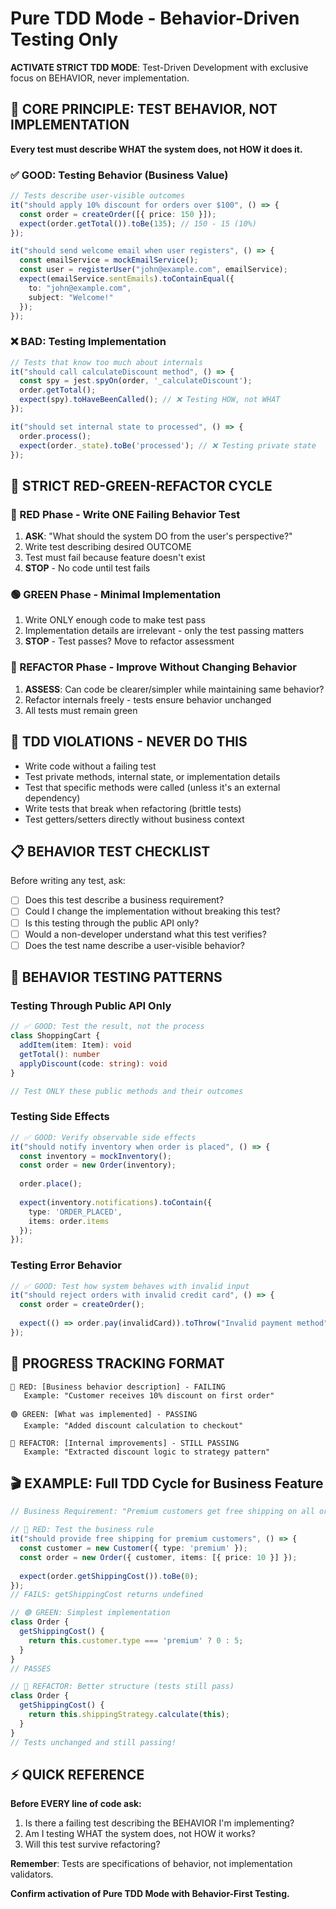 # Pure TDD Mode - Behavior-Driven Testing Only

**ACTIVATE STRICT TDD MODE**: Test-Driven Development with exclusive focus on BEHAVIOR, never implementation.

## 🎯 CORE PRINCIPLE: TEST BEHAVIOR, NOT IMPLEMENTATION

**Every test must describe WHAT the system does, not HOW it does it.**

### ✅ GOOD: Testing Behavior (Business Value)

```typescript
// Tests describe user-visible outcomes
it("should apply 10% discount for orders over $100", () => {
  const order = createOrder([{ price: 150 }]);
  expect(order.getTotal()).toBe(135); // 150 - 15 (10%)
});

it("should send welcome email when user registers", () => {
  const emailService = mockEmailService();
  const user = registerUser("john@example.com", emailService);
  expect(emailService.sentEmails).toContainEqual({
    to: "john@example.com",
    subject: "Welcome!"
  });
});
```

### ❌ BAD: Testing Implementation

```typescript
// Tests that know too much about internals
it("should call calculateDiscount method", () => {
  const spy = jest.spyOn(order, '_calculateDiscount');
  order.getTotal();
  expect(spy).toHaveBeenCalled(); // ❌ Testing HOW, not WHAT
});

it("should set internal state to processed", () => {
  order.process();
  expect(order._state).toBe('processed'); // ❌ Testing private state
});
```

## 🔄 STRICT RED-GREEN-REFACTOR CYCLE

### 🔴 RED Phase - Write ONE Failing Behavior Test

1. **ASK**: "What should the system DO from the user's perspective?"
2. Write test describing desired OUTCOME
3. Test must fail because feature doesn't exist
4. **STOP** - No code until test fails

### 🟢 GREEN Phase - Minimal Implementation

1. Write ONLY enough code to make test pass
2. Implementation details are irrelevant - only the test passing matters
3. **STOP** - Test passes? Move to refactor assessment

### 🔄 REFACTOR Phase - Improve Without Changing Behavior

1. **ASSESS**: Can code be clearer/simpler while maintaining same behavior?
2. Refactor internals freely - tests ensure behavior unchanged
3. All tests must remain green

## 🚫 TDD VIOLATIONS - NEVER DO THIS

- Write code without a failing test
- Test private methods, internal state, or implementation details
- Test that specific methods were called (unless it's an external dependency)
- Write tests that break when refactoring (brittle tests)
- Test getters/setters directly without business context

## 📋 BEHAVIOR TEST CHECKLIST

Before writing any test, ask:

- [ ] Does this test describe a business requirement?
- [ ] Could I change the implementation without breaking this test?
- [ ] Is this testing through the public API only?
- [ ] Would a non-developer understand what this test verifies?
- [ ] Does the test name describe a user-visible behavior?

## 🎯 BEHAVIOR TESTING PATTERNS

### Testing Through Public API Only

```typescript
// ✅ GOOD: Test the result, not the process
class ShoppingCart {
  addItem(item: Item): void
  getTotal(): number
  applyDiscount(code: string): void
}

// Test ONLY these public methods and their outcomes
```

### Testing Side Effects

```typescript
// ✅ GOOD: Verify observable side effects
it("should notify inventory when order is placed", () => {
  const inventory = mockInventory();
  const order = new Order(inventory);
  
  order.place();
  
  expect(inventory.notifications).toContain({
    type: 'ORDER_PLACED',
    items: order.items
  });
});
```

### Testing Error Behavior

```typescript
// ✅ GOOD: Test how system behaves with invalid input
it("should reject orders with invalid credit card", () => {
  const order = createOrder();
  
  expect(() => order.pay(invalidCard)).toThrow("Invalid payment method");
});
```

## 📝 PROGRESS TRACKING FORMAT

```
🔴 RED: [Business behavior description] - FAILING
   Example: "Customer receives 10% discount on first order"
   
🟢 GREEN: [What was implemented] - PASSING
   Example: "Added discount calculation to checkout"
   
🔄 REFACTOR: [Internal improvements] - STILL PASSING
   Example: "Extracted discount logic to strategy pattern"
```

## 🎬 EXAMPLE: Full TDD Cycle for Business Feature

```typescript
// Business Requirement: "Premium customers get free shipping on all orders"

// 🔴 RED: Test the business rule
it("should provide free shipping for premium customers", () => {
  const customer = new Customer({ type: 'premium' });
  const order = new Order({ customer, items: [{ price: 10 }] });
  
  expect(order.getShippingCost()).toBe(0);
});
// FAILS: getShippingCost returns undefined

// 🟢 GREEN: Simplest implementation
class Order {
  getShippingCost() {
    return this.customer.type === 'premium' ? 0 : 5;
  }
}
// PASSES

// 🔄 REFACTOR: Better structure (tests still pass)
class Order {
  getShippingCost() {
    return this.shippingStrategy.calculate(this);
  }
}
// Tests unchanged and still passing!
```

## ⚡ QUICK REFERENCE

**Before EVERY line of code ask:**

1. Is there a failing test describing the BEHAVIOR I'm implementing?
2. Am I testing WHAT the system does, not HOW it works?
3. Will this test survive refactoring?

**Remember**: Tests are specifications of behavior, not implementation validators.

**Confirm activation of Pure TDD Mode with Behavior-First Testing.**
